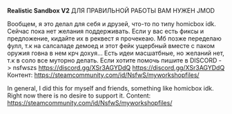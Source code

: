 **Realistic Sandbox V2**
ДЛЯ ПРАВИЛЬНОЙ РАБОТЫ ВАМ НУЖЕН JMOD

Вообщем, я это делал для себя и друзей, что-то по типу homicbox idk. Сейчас пока нет желания поддерживать. Если у вас есть фиксы и предложение, кидайте их в реквест я прочекеаю. Мб позже переделаю фулл, т.к на салсаладе демоед и этот фейк ущербный вместе с паком оружия говна в нем крч дохуя... Есть идеи масшатбные, но желаний нет, т.к в соло все муторно делать. Если хотите помочь пишите в DISCORD - > nsfwszs https://discord.gg/XSr3AGYDdQ
https://discord.gg/XSr3AGYDdQ
Контент: https://steamcommunity.com/id/NsfwS/myworkshopfiles/

In general, I did this for myself and friends, something like homicbox idk. Right now there is no desire to support it.
Content: https://steamcommunity.com/id/NsfwS/myworkshopfiles/
